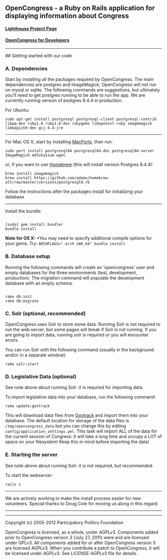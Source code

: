 <div class="hideme">
<h2> OpenCongress - a Ruby on Rails application for displaying information about Congress</h2>

<h4><a href="http://participatorypolitics.lighthouseapp.com/projects/35587-opencongress">Lighthouse Project Page</a></h4>
<h4><a href="http://www.opencongress.org/about/code">OpenCongress for Developers</a></h4>
<hr />

</div>
## Getting started with our code

### A. Dependencies

Start by installing all the packages required by OpenCongress.  The main dependencies are postgres and ImageMagick; OpenCongress will not run on mysql or sqlite.  The following commands are suggestions, but ultimately you'll need to get postgres running to be able to run the app.  We are currently running version of postgres 8.4.4 in production.

For Ubuntu:

	sudo apt-get install postgresql postgresql-client postgresql-contrib libpq-dev ruby1.8 ruby1.8-dev rubygems libopenssl-ruby imagemagick libmagick9-dev gcj-4.4-jre

---

For Mac OS X, start by installing [MacPorts](http://www.macports.org/), then run:

	sudo port install postgresql84 postgresql84-doc postgresql84-server ImageMagick md5sha1sum wget

or, if you want to use [Homebrew](http://mxcl.github.com/homebrew/) (this will install version Postgres 8.4.4):
	
	brew install imagemagick
	brew install https://github.com/adamv/homebrew-alt/raw/master/versions/postgresql8.rb
 
Follow the instructions after the packages install for initializing your database

---


Install the bundle:

<code>
[sudo] gem install bundler
bundle install
</code>

__Note for OS X:__ *You may need to specify additional compile options for your gems. Try: `ARCHFLAGS="-arch x86_64" bundle install`

### B. Database setup

Running the following commands will create an 'opencongress' user and empty databases for the three environments (test, development, production).  The migration command will populate the development database with an empty schema.

<code>
rake db:init
rake db:migrate
</code>

### C. Solr (optional, recommended)

OpenCongress uses Solr to store some data.  Running Solr is not required to run the web server, but some pages will break if Solr is not running.  If you are going to import data, running solr is required or you will encounter errors.

You can run Solr with the following command (usually in the background and/or in a separate window):

	rake solr:start
	
	
### D. Legislative Data (optional)

See note above about running Solr: it is required for importing data.

To import legislative data into your database, run the following command:
	
	rake update:govtrack

This will download data files from [Govtrack](http://govtrack.us) and import them into your database.  The default location for storage of the data files is `/tmp/opencongress_data` but you can change this by editing `config/application_settings.yml`.  This task will import ALL of the data for the current session of Congress: it will take a long time and occupy a LOT of space on your filesystem!  Keep this in mind before importing the data! 
	
### E. Starting the server
   
See note above about running Solr: it is not required, but recommended.

To start the webserver:

	rails s
	
---

We are actively working to make the install process easier for new volunteers.  Special thanks to Doug Cole for moving us along in this regard.

---

<div class="hideme"> 

<hr />

<p>Copyright (c) 2005-2012 Participatory Politics Foundation</p>

<p>OpenCongress is licensed, as a whole, under AGPLv3. Components added prior to
OpenCongress version 3 (July 27, 2011) were and are licensed under GPLv3. All components added for or after
OpenCongress version 3 are licensed AGPLv3. When you contribute a patch to OpenCongress, it will be licensed under AGPLv3. See LICENSE-AGPLv3 file for details.
</div>
